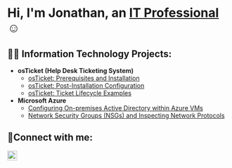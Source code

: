 <h1>Hi, I'm Jonathan, an <a href="www.linkedin.com/in/jonathan-rogers-32a752147">IT Professional</a>☺</h1>

<h2>👨‍💻 Information Technology Projects:</h2>

- <b>osTicket (Help Desk Ticketing System)</b>
  - [osTicket: Prerequisites and Installation](https://github.com/Jonrogers33/osticket-prereqs)
  - [osTicket: Post-Installation Configuration](https://github.com/Jonrogers33/post-install-config)
  - [osTicket: Ticket Lifecycle Examples](https://github.com/Jonrogers33/ticket-lifecycle)
- <b>Microsoft Azure</b>
  - [Configuring On-premises Active Directory within Azure VMs](https://github.com/Jonrogers33/configure-ad)
  - [Network Security Groups (NSGs) and Inspecting Network Protocols](https://github.com/Jonrogers33/azure-network-protocols)

<h2>🤳Connect with me:</h2>

[<img align="left" alt="Josh | LinkedIn" width="22px" src="https://cdn.jsdelivr.net/npm/simple-icons@v3/icons/linkedin.svg" />][linkedin]


[linkedin]: www.linkedin.com/in/jonathan-rogers-32a752147
